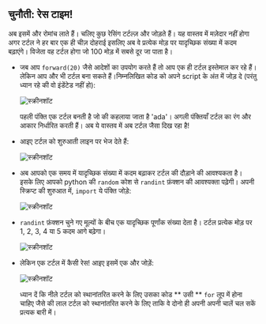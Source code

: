 ## चुनौती: रेस टाइम!

अब इसमें और रोमांच लाते हैं। चलिए कुछ रेसिंग टर्टल्ज़ और जोड़ते हैं। यह वास्तव में मज़ेदार नहीं होगा अगर टर्टल ने हर बार एक ही चीज़ दोहराई इसलिए अब वे प्रत्येक मोड़ पर यादृच्छिक संख्या में कदम बढ़ाएंगे। विजेता वह टर्टल होगा जो 100 मोड़ में सबसे दूर जा पाता है।

+ जब आप `forward(20)` जैसे आदेशों का उपयोग करते हैं तो आप एक ही टर्टल इस्तेमाल कर रहे हैं। लेकिन आप और भी टर्टल बना सकते हैं।निम्नलिखित कोड को अपने script के अंत में जोड़ दे (परंतु ध्यान रहे की वो इंडेंटेड नहीं हो): 
    
    ![स्क्रीनशॉट](images/race-red.png)
    
    पहली पंक्ति एक टर्टल बनती है जो की कहलाया जाता है 'ada'। अगली पंक्तियाँ टर्टल का रंग और आकार निर्धारित करती हैं। अब ये वास्तव में अब टर्टल जैसा दिख रहा है!

+ आइए टर्टल को शुरुआती लाइन पर भेज देते हैं:
    
    ![स्क्रीनशॉट](images/race-start.png)

+ अब आपको एक समय में यादृच्छिक संख्या में कदम बढ़ाकर टर्टल की दौड़ाने की आवश्यकता है। इसके लिए आपको python की `random` कोश से `randint` फ़ंक्शन की आवश्यक्ता पढ़ेगी। अपनी स्क्रिप्ट की शुरुआत में, `import` ये पंक्ति जोड़े:
    
    ![स्क्रीनशॉट](images/race-randint.png)

+ `randint` फ़ंक्शन चुने गए मूल्यों के बीच एक यादृच्छिक पूर्णांक संख्या देता है। टर्टल प्रत्येक मोड़ पर 1, 2, 3, 4 या 5 कदम आगे बढ़ेगा।
    
    ![स्क्रीनशॉट](images/race-random.png)

+ लेकिन एक टर्टल में कैसी रेस! आइए इसमें एक और जोड़ें:
    
    ![स्क्रीनशॉट](images/race-blue.png)
    
    ध्यान दें कि नीले टर्टल को स्थानांतरित करने के लिए उसका कोड ** उसी ** ` for ` लूप में होना चाहिए जैसे की लाल टर्टल को स्थानांतरित करने के लिए ताकि वे दोनो ही अपनी अपनी चालें चल सकें प्रत्यक बारी में।